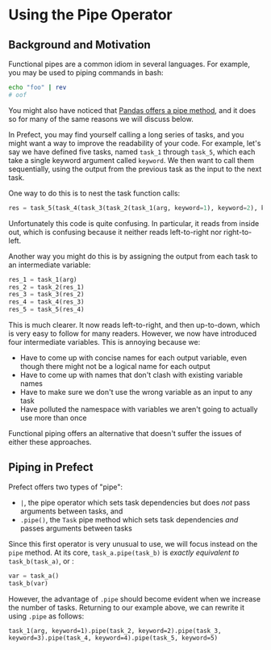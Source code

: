 # Using the Pipe Operator

## Background and Motivation
Functional pipes are a common idiom in several languages. 
For example, you may be used to piping commands in bash:
```bash
echo "foo" | rev
# oof
```
You might also have noticed that [Pandas offers a pipe method](https://pandas.pydata.org/docs/reference/api/pandas.DataFrame.pipe.html), and it does so for many of the same reasons we will discuss below.

In Prefect, you may find yourself calling a long series of tasks, and you might want a way to improve the readability of your code.
For example, let's say we have defined five tasks, named `task_1` through `task_5`, which each take a single keyword argument called `keyword`.
We then want to call them sequentially, using the output from the previous task as the input to the next task.

One way to do this is to nest the task function calls:
```python
res = task_5(task_4(task_3(task_2(task_1(arg, keyword=1), keyword=2), keyword=3), keyword=4), keyword=5)
```

Unfortunately this code is quite confusing.
In particular, it reads from inside out, which is confusing because it neither reads left-to-right nor right-to-left. 

Another way you might do this is by assigning the output from each task to an intermediate variable:
```python
res_1 = task_1(arg)
res_2 = task_2(res_1)
res_3 = task_3(res_2)
res_4 = task_4(res_3)
res_5 = task_5(res_4)
```

This is much clearer. 
It now reads left-to-right, and then up-to-down, which is very easy to follow for many readers.
However, we now have introduced four intermediate variables.
This is annoying because we:

* Have to come up with concise names for each output variable, even though there might not be a logical name for each output
* Have to come up with names that don't clash with existing variable names
* Have to make sure we don't use the wrong variable as an input to any task
* Have polluted the namespace with variables we aren't going to actually use more than once

Functional piping offers an alternative that doesn't suffer the issues of either these approaches.

## Piping in Prefect

Prefect offers two types of "pipe":
* `|`, the pipe operator which sets task dependencies but does *not* pass arguments between tasks, and
* `.pipe()`, the `Task` pipe method which sets task dependencies *and* passes arguments between tasks

Since this first operator is very unusual to use, we will focus instead on the `pipe` method.
At its core, `task_a.pipe(task_b)` is *exactly equivalent to* `task_b(task_a)`, or :
```python
var = task_a()
task_b(var)
```

However, the advantage of `.pipe` should become evident when we increase the number of tasks.
Returning to our example above, we can rewrite it using `.pipe` as follows:

```
task_1(arg, keyword=1).pipe(task_2, keyword=2).pipe(task_3, keyword=3).pipe(task_4, keyword=4).pipe(task_5, keyword=5)
```